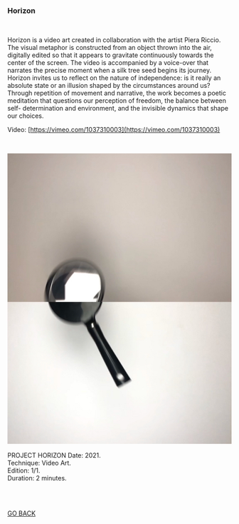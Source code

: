 ### Horizon

<br>
  
Horizon is a video art created in collaboration with the artist Piera Riccio. The visual metaphor is constructed from an object thrown into the air, digitally edited so that it appears to gravitate continuously towards the center of the screen. The video is accompanied by a voice-over that narrates the precise moment when a silk tree seed begins its journey. Horizon invites us to reflect on the nature of independence: is it really an absolute state or an illusion shaped by the circumstances around us? Through repetition of movement and narrative, the work becomes a poetic meditation that questions our perception of freedom, the balance between self- determination and environment, and the invisible dynamics that shape our choices.

Video: [https://vimeo.com/1037310003](https://vimeo.com/1037310003)

<br>
  
![Horizon.jpeg](ASSETS/Horizon.jpeg)

PROJECT HORIZON Date: 2021.  
Technique: Video Art.  
Edition: 1/1.  
Duration: 2 minutes.  

<br>
<br>


[GO BACK](https://aaronrmoreno.github.io/PATTERNS)

